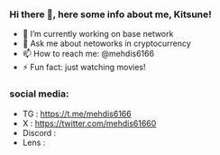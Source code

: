 ### Hi there 👋, here some info about me, Kitsune!

- 🔭 I’m currently working on base network
- 💬 Ask me about netoworks in cryptocurrency
- 📫 How to reach me: @mehdis6166
- ⚡ Fun fact: just watching movies!


### social media:

- TG : https://t.me/mehdis6166 
- X : https://twitter.com/mehdis61660
- Discord : 
- Lens : 
